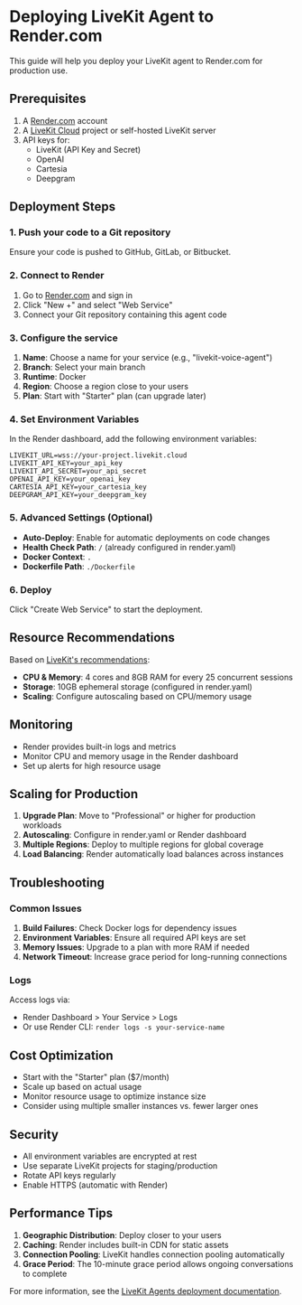# Deploying LiveKit Agent to Render.com

This guide will help you deploy your LiveKit agent to Render.com for production use.

## Prerequisites

1. A [Render.com](https://render.com) account
2. A [LiveKit Cloud](https://cloud.livekit.io) project or self-hosted LiveKit server
3. API keys for:
   - LiveKit (API Key and Secret)
   - OpenAI
   - Cartesia
   - Deepgram

## Deployment Steps

### 1. Push your code to a Git repository

Ensure your code is pushed to GitHub, GitLab, or Bitbucket.

### 2. Connect to Render

1. Go to [Render.com](https://render.com) and sign in
2. Click "New +" and select "Web Service"
3. Connect your Git repository containing this agent code

### 3. Configure the service

1. **Name**: Choose a name for your service (e.g., "livekit-voice-agent")
2. **Branch**: Select your main branch
3. **Runtime**: Docker
4. **Region**: Choose a region close to your users
5. **Plan**: Start with "Starter" plan (can upgrade later)

### 4. Set Environment Variables

In the Render dashboard, add the following environment variables:

```
LIVEKIT_URL=wss://your-project.livekit.cloud
LIVEKIT_API_KEY=your_api_key
LIVEKIT_API_SECRET=your_api_secret
OPENAI_API_KEY=your_openai_key
CARTESIA_API_KEY=your_cartesia_key
DEEPGRAM_API_KEY=your_deepgram_key
```

### 5. Advanced Settings (Optional)

- **Auto-Deploy**: Enable for automatic deployments on code changes
- **Health Check Path**: `/` (already configured in render.yaml)
- **Docker Context**: `.`
- **Dockerfile Path**: `./Dockerfile`

### 6. Deploy

Click "Create Web Service" to start the deployment.

## Resource Recommendations

Based on [LiveKit's recommendations](https://docs.livekit.io/agents/ops/deployment/):

- **CPU & Memory**: 4 cores and 8GB RAM for every 25 concurrent sessions
- **Storage**: 10GB ephemeral storage (configured in render.yaml)
- **Scaling**: Configure autoscaling based on CPU/memory usage

## Monitoring

- Render provides built-in logs and metrics
- Monitor CPU and memory usage in the Render dashboard
- Set up alerts for high resource usage

## Scaling for Production

1. **Upgrade Plan**: Move to "Professional" or higher for production workloads
2. **Autoscaling**: Configure in render.yaml or Render dashboard
3. **Multiple Regions**: Deploy to multiple regions for global coverage
4. **Load Balancing**: Render automatically load balances across instances

## Troubleshooting

### Common Issues

1. **Build Failures**: Check Docker logs for dependency issues
2. **Environment Variables**: Ensure all required API keys are set
3. **Memory Issues**: Upgrade to a plan with more RAM if needed
4. **Network Timeout**: Increase grace period for long-running connections

### Logs

Access logs via:
- Render Dashboard > Your Service > Logs
- Or use Render CLI: `render logs -s your-service-name`

## Cost Optimization

- Start with the "Starter" plan ($7/month)
- Scale up based on actual usage
- Monitor resource usage to optimize instance size
- Consider using multiple smaller instances vs. fewer larger ones

## Security

- All environment variables are encrypted at rest
- Use separate LiveKit projects for staging/production
- Rotate API keys regularly
- Enable HTTPS (automatic with Render)

## Performance Tips

1. **Geographic Distribution**: Deploy closer to your users
2. **Caching**: Render includes built-in CDN for static assets
3. **Connection Pooling**: LiveKit handles connection pooling automatically
4. **Grace Period**: The 10-minute grace period allows ongoing conversations to complete

For more information, see the [LiveKit Agents deployment documentation](https://docs.livekit.io/agents/ops/deployment/). 